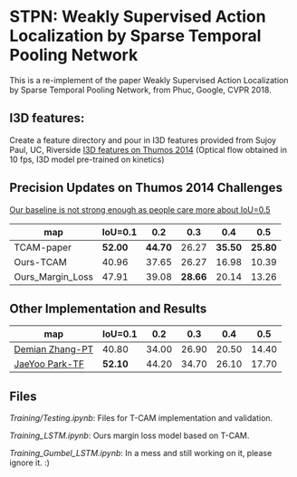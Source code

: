 # STPN: Weakly Supervised Action Localization by Sparse Temporal Pooling Network
This is a re-implement of the paper Weakly Supervised Action Localization by Sparse Temporal Pooling Network, from Phuc, Google, CVPR 2018.

## I3D features:
Create a feature directory and pour in I3D features provided from Sujoy Paul, UC, Riverside [I3D features on Thumos 2014](https://emailucr-my.sharepoint.com/:f:/g/personal/sujoy_paul_email_ucr_edu/Es1zbHQY4PxKhUkdgvWHtU0BK-_yugaSjXK84kWsB0XD0w?e=I836Fl)
(Optical flow obtained in 10 fps, I3D model pre-trained on kinetics)



## Precision Updates on Thumos 2014 Challenges


[Our baseline is not strong enough as people care more about IoU=0.5](http://xx.xx)


| map | IoU=0.1 | 0.2| 0.3| 0.4| 0.5|
| --- | --- | --- | --- | --- | --- |
| TCAM-paper |**52.00** | **44.70** | 26.27 | **35.50** | **25.80** |
| Ours-TCAM | 40.96 | 37.65 | 26.27 | 16.98 | 10.39 |
| Ours_Margin_Loss | 47.91 | 39.08 | **28.66** | 20.14 | 13.26 |

## Other Implementation and Results
| map | IoU=0.1 | 0.2| 0.3| 0.4| 0.5|
| --- | --- | --- | --- | --- | --- |
| [Demian Zhang-PT](https://github.com/demianzhang/weakly-action-localization) |40.80 |	34.00 |	26.90 |	20.50|	14.40 |
| [JaeYoo Park-TF](https://github.com/bellos1203/STPN) | **52.10**	| 44.20 |	34.70	|26.10 |	17.70	|

## Files
*Training/Testing.ipynb*: Files for T-CAM implementation and validation.

*Training_LSTM.ipynb*: Ours margin loss model based on T-CAM. 

*Training_Gumbel_LSTM.ipynb*: In a mess and still working on it, please ignore it. :)

